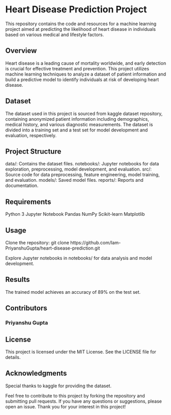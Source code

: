 <h1>Heart Disease Prediction Project</h1>
This repository contains the code and resources for a machine learning project aimed at predicting the likelihood of heart disease in individuals based on various medical and lifestyle factors.

<h2>Overview</h2>
Heart disease is a leading cause of mortality worldwide, and early detection is crucial for effective treatment and prevention. This project utilizes machine learning techniques to analyze a dataset of patient information and build a predictive model to identify individuals at risk of developing heart disease.

<h2>Dataset</h2>
The dataset used in this project is sourced from kaggle dataset repository, containing anonymized patient information including demographics, medical history, and various diagnostic measurements. The dataset is divided into a training set and a test set for model development and evaluation, respectively.

<h2>Project Structure</h2>
data/: Contains the dataset files.
notebooks/: Jupyter notebooks for data exploration, preprocessing, model development, and evaluation.
src/: Source code for data preprocessing, feature engineering, model training, and evaluation.
models/: Saved model files.
reports/: Reports and documentation.

<h2>Requirements</h2>
Python 3
Jupyter Notebook
Pandas
NumPy
Scikit-learn
Matplotlib

<h2>Usage</h2>
Clone the repository: git clone https://github.com/Iam-PriyanshuGupta/heart-disease-prediction.git

Explore Jupyter notebooks in notebooks/ for data analysis and model development.

<h2>Results</h2>
The trained model achieves an accuracy of 89% on the test set.

<h2>Contributors</h2>
<h3>Priyanshu Gupta</h3>

<h2>License</h2>
This project is licensed under the MIT License. See the LICENSE file for details.

<h2>Acknowledgments</h2>
Special thanks to kaggle for providing the dataset.

Feel free to contribute to this project by forking the repository and submitting pull requests. If you have any questions or suggestions, please open an issue. Thank you for your interest in this project!
